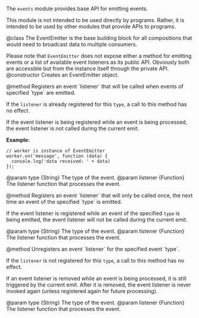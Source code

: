 The `events` module provides base API for emitting events.

This module is not intended to be used directly by programs. Rather, it is
intended to be used by other modules that provide APIs to programs.

<api name="EventEmitter">
@class
The EventEmitter is the base building block for all compositions that
would need to broadcast data to multiple consumers.

Please note that `EventEmitter` does not expose either a method for emitting
events or a list of available event listeners as its public API. Obviously
both are accessible but from the instance itself through the private API.
<api name="EventEmitter">
@constructor
Creates an EventEmitter object.
</api>

<api name="on">
@method
Registers an event `listener` that will be called when events of
specified `type` are emitted.

If the `listener` is already registered for this `type`, a call to this
method has no effect.

If the event listener is being registered while an event is being processed,
the event listener is not called during the current emit.

**Example:**

    // worker is instance of EventEmitter
    worker.on('message', function (data) {
      console.log('data received: ' + data)
    });

@param type {String}
  The type of the event.
@param listener {Function}
  The listener function that processes the event.
</api>

<api name="once">
@method
Registers an event `listener` that will only be called once, the next time
an event of the specified `type` is emitted.

If the event listener is registered while an event of the specified `type`
is being emitted, the event listener will not be called during the current
emit.

@param type {String}
  The type of the event.
@param listener {Function}
  The listener function that processes the event.
</api>

<api name="removeListener">
@method
Unregisters an event `listener` for the specified event `type`.

If the `listener` is not registered for this `type`, a call to this
method has no effect.

If an event listener is removed while an event is being processed, it is
still triggered by the current emit. After it is removed, the event listener
is never invoked again (unless registered again for future processing).

@param type {String}
  The type of the event.
@param listener {Function}
  The listener function that processes the event.
</api>
</api>
